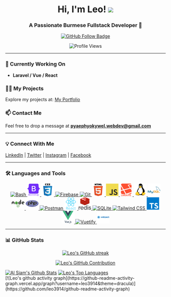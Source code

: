 <h1 align="center">Hi, I'm Leo! <img src="https://media.giphy.com/media/hvRJCLFzcasrR4ia7z/giphy.gif" width="30"/></h1>
<h3 align="center">A Passionate Burmese Fullstack Developer 🚀</h3>

<p align="center">
  <a href="https://github.com/leo3914">
    <img src="https://img.shields.io/github/followers/leo3914?label=Follow&style=social" alt="GitHub Follow Badge"/>
  </a>
</p>

<p align="center">
  <img src="https://komarev.com/ghpvc/?username=leo3914&label=Profile%20views&color=0e75b6&style=flat" alt="Profile Views"/>
</p>

---

### 🔭 Currently Working On
- **Laravel / Vue / React**

### 👨‍💻 My Projects
Explore my projects at: [My Portfolio](https://my-folio-git-main-leo3914s-projects.vercel.app/)

### 📫 Contact Me
Feel free to drop a message at **pyaephyokywel.webdev@gmail.com**

---

### 💡 Connect With Me
[LinkedIn](#) | [Twitter](#) | [Instagram](#) | [Facebook](#)
<!-- Replace the "#" with your actual social links -->

---

### 🛠️ Languages and Tools

<p align="center">
  <a href="https://www.gnu.org/software/bash/">
    <img src="https://www.vectorlogo.zone/logos/gnu_bash/gnu_bash-icon.svg" alt="Bash" width="40" height="40"/>
  </a>
  <a href="https://getbootstrap.com">
    <img src="https://raw.githubusercontent.com/devicons/devicon/master/icons/bootstrap/bootstrap-plain-wordmark.svg" alt="Bootstrap" width="40" height="40"/>
  </a>
  <a href="https://www.w3schools.com/css/">
    <img src="https://raw.githubusercontent.com/devicons/devicon/master/icons/css3/css3-original-wordmark.svg" alt="CSS3" width="40" height="40"/>
  </a>
  <a href="https://firebase.google.com/">
    <img src="https://www.vectorlogo.zone/logos/firebase/firebase-icon.svg" alt="Firebase" width="40" height="40"/>
  </a>
  <a href="https://git-scm.com/">
    <img src="https://www.vectorlogo.zone/logos/git-scm/git-scm-icon.svg" alt="Git" width="40" height="40"/>
  </a>
  <a href="https://www.w3.org/html/">
    <img src="https://raw.githubusercontent.com/devicons/devicon/master/icons/html5/html5-original-wordmark.svg" alt="HTML5" width="40" height="40"/>
  </a>
  <a href="https://developer.mozilla.org/en-US/docs/Web/JavaScript">
    <img src="https://raw.githubusercontent.com/devicons/devicon/master/icons/javascript/javascript-original.svg" alt="JavaScript" width="40" height="40"/>
  </a>
  <a href="https://laravel.com/">
    <img src="https://raw.githubusercontent.com/devicons/devicon/master/icons/laravel/laravel-plain-wordmark.svg" alt="Laravel" width="40" height="40"/>
  </a>
  <a href="https://www.linux.org/">
    <img src="https://raw.githubusercontent.com/devicons/devicon/master/icons/linux/linux-original.svg" alt="Linux" width="40" height="40"/>
  </a>
  <a href="https://www.mysql.com/">
    <img src="https://raw.githubusercontent.com/devicons/devicon/master/icons/mysql/mysql-original-wordmark.svg" alt="MySQL" width="40" height="40"/>
  </a>
  <a href="https://nodejs.org">
    <img src="https://raw.githubusercontent.com/devicons/devicon/master/icons/nodejs/nodejs-original-wordmark.svg" alt="Node.js" width="40" height="40"/>
  </a>
  <a href="https://www.php.net">
    <img src="https://raw.githubusercontent.com/devicons/devicon/master/icons/php/php-original.svg" alt="PHP" width="40" height="40"/>
  </a>
  <a href="https://postman.com">
    <img src="https://www.vectorlogo.zone/logos/getpostman/getpostman-icon.svg" alt="Postman" width="40" height="40"/>
  </a>
  <a href="https://reactjs.org/">
    <img src="https://raw.githubusercontent.com/devicons/devicon/master/icons/react/react-original-wordmark.svg" alt="React" width="40" height="40"/>
  </a>
  <a href="https://redis.io">
    <img src="https://raw.githubusercontent.com/devicons/devicon/master/icons/redis/redis-original-wordmark.svg" alt="Redis" width="40" height="40"/>
  </a>
  <a href="https://www.sqlite.org/">
    <img src="https://www.vectorlogo.zone/logos/sqlite/sqlite-icon.svg" alt="SQLite" width="40" height="40"/>
  </a>
  <a href="https://tailwindcss.com/">
    <img src="https://www.vectorlogo.zone/logos/tailwindcss/tailwindcss-icon.svg" alt="Tailwind CSS" width="40" height="40"/>
  </a>
  <a href="https://www.typescriptlang.org/">
    <img src="https://raw.githubusercontent.com/devicons/devicon/master/icons/typescript/typescript-original.svg" alt="TypeScript" width="40" height="40"/>
  </a>
  <a href="https://vuejs.org/">
    <img src="https://raw.githubusercontent.com/devicons/devicon/master/icons/vuejs/vuejs-original-wordmark.svg" alt="Vue.js" width="40" height="40"/>
  </a>
  <a href="https://vuetifyjs.com/en/">
    <img src="https://bestofjs.org/logos/vuetify.svg" alt="Vuetify" width="40" height="40"/>
  </a>
  <a href="https://webpack.js.org">
    <img src="https://raw.githubusercontent.com/devicons/devicon/d00d0969292a6569d45b06d3f350f463a0107b0d/icons/webpack/webpack-original-wordmark.svg" alt="Webpack" width="40" height="40"/>
  </a>
</p>

---

### 📊 GitHub Stats
<p align="center">
  <a href="https://github.com/leo3914">
    <img src="https://github-readme-streak-stats.herokuapp.com/?user=leo3914&theme=radical&border=7F3FBF&background=0D1117" alt="Leo's GitHub streak"/>
  </a>
</p>

<p align="center">
  <a href="https://github.com/leo3914">
    <img src="https://github-profile-summary-cards.vercel.app/api/cards/profile-details?username=leo3914&theme=radical" alt="Leo's GitHub Contribution"/>
  </a>
</p>

<a> 
    <a href="https://github.com/leo3914"><img alt="Al Siam's Github Stats" src="https://denvercoder1-github-readme-stats.vercel.app/api?username=leo3914&show_icons=true&count_private=true&theme=react&border_color=7F3FBF&bg_color=0D1117&title_color=F85D7F&icon_color=F8D866" height="192px" width="49.5%"/></a>
  <a href="https://github.com/leo3914"><img alt="Leo's Top Languages" src="https://denvercoder1-github-readme-stats.vercel.app/api/top-langs/?username=leo3914&langs_count=8&layout=compact&theme=react&border_color=7F3FBF&bg_color=0D1117&title_color=F85D7F&icon_color=F8D866" height="192px" width="49.5%"/></a>
  <br/>
</a>
<!-- ### 📈 GitHub Activity Graph -->
<!-- <p align="center">
  ![Leo's Graph](https://github-readme-activity-graph.vercel.app/graph?username=leo3914&custom_title=leo3914's%20GitHub%20Activity%20Graph&bg_color=0D1117&color=7F3FBF&line=7F3FBF&point=7F3FBF&area_color=FFFFFF&title_color=FFFFFF&area=true)
</p> -->
[![Leo's github activity graph](https://github-readme-activity-graph.vercel.app/graph?username=leo3914&theme=dracula)](https://github.com/leo3914/github-readme-activity-graph)

